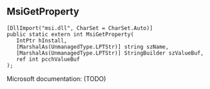 ## MsiGetProperty

```
[DllImport("msi.dll", CharSet = CharSet.Auto)]
public static extern int MsiGetProperty(
   IntPtr hInstall,
   [MarshalAs(UnmanagedType.LPTStr)] string szName,
   [MarshalAs(UnmanagedType.LPTStr)] StringBuilder szValueBuf,
   ref int pcchValueBuf
);
```

Microsoft documentation: (TODO)
